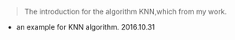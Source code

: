 > The introduction for the algorithm KNN,which from my work.

- an example for KNN algorithm. 2016.10.31